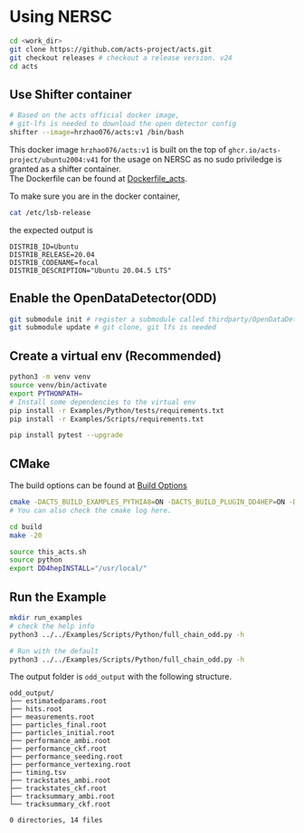 # Using NERSC

``` bash
cd <work_dir>
git clone https://github.com/acts-project/acts.git
git checkout releases # checkout a release version. v24 
cd acts 
```

## Use Shifter container 

``` bash
# Based on the acts official docker image, 
# git-lfs is needed to download the open detector config 
shifter --image=hrzhao076/acts:v1 /bin/bash
```
This docker image `hrzhao076/acts:v1` is built on the top of `ghcr.io/acts-project/ubuntu2004:v41` for the usage on NERSC as no sudo priviledge is granted as a shifter container.   
The Dockerfile can be found at [Dockerfile_acts](./Dockerfile_acts). 

To make sure you are in the docker container, 
``` bash
cat /etc/lsb-release
```

the expected output is 
```
DISTRIB_ID=Ubuntu
DISTRIB_RELEASE=20.04
DISTRIB_CODENAME=focal
DISTRIB_DESCRIPTION="Ubuntu 20.04.5 LTS"
```

## Enable the OpenDataDetector(ODD)

``` bash 
git submodule init # register a submodule called thirdparty/OpenDataDetector 
git submodule update # git clone, git lfs is needed 

```

## Create a virtual env (Recommended)
``` bash 
python3 -m venv venv
source venv/bin/activate
export PYTHONPATH=
# Install some dependencies to the virtual env
pip install -r Examples/Python/tests/requirements.txt
pip install -r Examples/Scripts/requirements.txt

pip install pytest --upgrade
```

## CMake 

The build options can be found at [Build Options](https://acts.readthedocs.io/en/latest/getting_started.html#build-options)
``` bash
cmake -DACTS_BUILD_EXAMPLES_PYTHIA8=ON -DACTS_BUILD_PLUGIN_DD4HEP=ON -DACTS_BUILD_PLUGIN_JSON=ON -DACTS_BUILD_PLUGIN_TGEO=ON -DACTS_BUILD_EXAMPLES=ON -DACTS_BUILD_EXAMPLES_DD4HEP=ON -DACTS_BUILD_EXAMPLES_GEANT4=ON -DACTS_BUILD_INTEGRATIONTESTS=OFF -DACTS_BUILD_UNITTESTS=OFF -DACTS_BUILD_FATRAS_GEANT4=ON -DACTS_BUILD_EXAMPLES_PYTHON_BINDINGS=ON -DACTS_BUILD_ODD=ON -DCMAKE_BUILD_TYPE=Release -DCMAKE_CXX_STANDARD=17 -S . -B build/
# You can also check the cmake log here. 

cd build
make -20 
```

``` bash
source this_acts.sh
source python
export DD4hepINSTALL="/usr/local/"

```

## Run the Example

``` bash
mkdir run_examples
# check the help info
python3 ../../Examples/Scripts/Python/full_chain_odd.py -h

# Run with the default
python3 ../../Examples/Scripts/Python/full_chain_odd.py -h
```

The output folder is `odd_output` with the following structure.  

```
odd_output/
├── estimatedparams.root
├── hits.root
├── measurements.root
├── particles_final.root
├── particles_initial.root
├── performance_ambi.root
├── performance_ckf.root
├── performance_seeding.root
├── performance_vertexing.root
├── timing.tsv
├── trackstates_ambi.root
├── trackstates_ckf.root
├── tracksummary_ambi.root
└── tracksummary_ckf.root

0 directories, 14 files

```